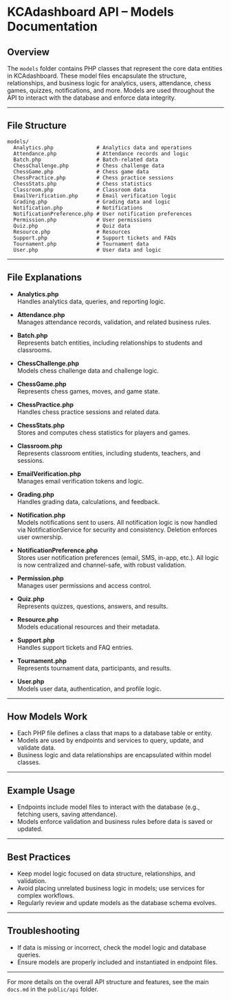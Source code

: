 # KCAdashboard API – Models Documentation

## Overview

The `models` folder contains PHP classes that represent the core data entities in KCAdashboard. These model files encapsulate the structure, relationships, and business logic for analytics, users, attendance, chess games, quizzes, notifications, and more. Models are used throughout the API to interact with the database and enforce data integrity.

---

## File Structure

```
models/
  Analytics.php              # Analytics data and operations
  Attendance.php             # Attendance records and logic
  Batch.php                  # Batch-related data
  ChessChallenge.php         # Chess challenge data
  ChessGame.php              # Chess game data
  ChessPractice.php          # Chess practice sessions
  ChessStats.php             # Chess statistics
  Classroom.php              # Classroom data
  EmailVerification.php      # Email verification logic
  Grading.php                # Grading data and logic
  Notification.php           # Notifications
  NotificationPreference.php # User notification preferences
  Permission.php             # User permissions
  Quiz.php                   # Quiz data
  Resource.php               # Resources
  Support.php                # Support tickets and FAQs
  Tournament.php             # Tournament data
  User.php                   # User data and logic
```

---

## File Explanations

- **Analytics.php**  
  Handles analytics data, queries, and reporting logic.

- **Attendance.php**  
  Manages attendance records, validation, and related business rules.

- **Batch.php**  
  Represents batch entities, including relationships to students and classrooms.

- **ChessChallenge.php**  
  Models chess challenge data and challenge logic.

- **ChessGame.php**  
  Represents chess games, moves, and game state.

- **ChessPractice.php**  
  Handles chess practice sessions and related data.

- **ChessStats.php**  
  Stores and computes chess statistics for players and games.

- **Classroom.php**  
  Represents classroom entities, including students, teachers, and sessions.

- **EmailVerification.php**  
  Manages email verification tokens and logic.

- **Grading.php**  
  Handles grading data, calculations, and feedback.

  
- **Notification.php**  
  Models notifications sent to users. All notification logic is now handled via NotificationService for security and consistency. Deletion enforces user ownership.

  
- **NotificationPreference.php**  
  Stores user notification preferences (email, SMS, in-app, etc.). All logic is now centralized and channel-safe, with robust validation.

- **Permission.php**  
  Manages user permissions and access control.

- **Quiz.php**  
  Represents quizzes, questions, answers, and results.

- **Resource.php**  
  Models educational resources and their metadata.

- **Support.php**  
  Handles support tickets and FAQ entries.

- **Tournament.php**  
  Represents tournament data, participants, and results.

- **User.php**  
  Models user data, authentication, and profile logic.

---

## How Models Work

- Each PHP file defines a class that maps to a database table or entity.
- Models are used by endpoints and services to query, update, and validate data.
- Business logic and data relationships are encapsulated within model classes.

---

## Example Usage

- Endpoints include model files to interact with the database (e.g., fetching users, saving attendance).
- Models enforce validation and business rules before data is saved or updated.

---

## Best Practices

- Keep model logic focused on data structure, relationships, and validation.
- Avoid placing unrelated business logic in models; use services for complex workflows.
- Regularly review and update models as the database schema evolves.

---

## Troubleshooting

- If data is missing or incorrect, check the model logic and database queries.
- Ensure models are properly included and instantiated in endpoint files.

---

For more details on the overall API structure and features, see the main `docs.md` in the `public/api` folder.
